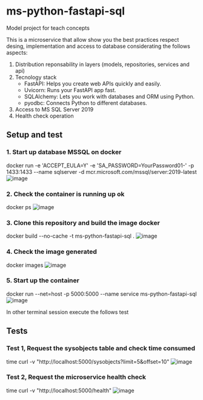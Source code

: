 # ms-python-fastapi-sql
Model project for teach concepts

This is a microservice that allow show you the best practices respect desing, implementation and access to database considerating the follows aspects:

1. Distribution reponsability in layers (models, repositories, services and api)
2. Tecnology stack
   - FastAPI: Helps you create web APIs quickly and easily.
   - Uvicorn: Runs your FastAPI app fast.
   - SQLAlchemy: Lets you work with databases and ORM using Python.
   - pyodbc: Connects Python to different databases.
3. Access to MS SQL Server 2019
3. Health check operation
   
## Setup and test
### 1. Start up database MSSQL on docker
docker run -e 'ACCEPT_EULA=Y' -e 'SA_PASSWORD=YourPassword01-' -p 1433:1433 --name sqlserver -d mcr.microsoft.com/mssql/server:2019-latest
![image](https://github.com/user-attachments/assets/dbea9d26-237f-44c9-b764-037f4eb53b2b)

### 2. Check the container is running up ok
docker ps
![image](https://github.com/user-attachments/assets/b6ed1a43-51e2-4b0a-84c0-18f5041e2808)

### 3. Clone this repository and build the image docker
docker build --no-cache -t ms-python-fastapi-sql .
![image](https://github.com/user-attachments/assets/6d7f9ef4-01f3-40d2-92f9-9c1e5685bcf0)

### 4. Check the image generated
docker images
![image](https://github.com/user-attachments/assets/9972a803-aac9-4615-8d36-fc1948464fc6)

### 5. Start up the container
docker run --net=host -p 5000:5000 --name service ms-python-fastapi-sql
![image](https://github.com/user-attachments/assets/6e74d734-0129-4d25-8b78-46b95e2d260c)

In other terminal session execute the follows test

## Tests
### Test 1, Request the sysobjects table and check time consumed
time curl -v "http://localhost:5000/sysobjects?limit=5&offset=10"
![image](https://github.com/user-attachments/assets/616241c1-f41a-41a3-81a8-acd68fdf07bf)


### Test 2, Request the microservice health check
time curl -v "http://localhost:5000/health"
![image](https://github.com/user-attachments/assets/1cb9ecde-c6e3-4aba-abc3-c966b65567f8)













